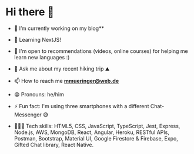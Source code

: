 <h1>Hi there 👋</h1>

- 🌱 I’m currently working on my blog**

- 🎯 Learning NextJS!

- 🧐 I'm open to recommendations (videos, online courses) for helping me
  learn new languages :)
  
- 💬 Ask me about my recent hiking trip ⛰

- 📫 How to reach me **mmueringer@web.de**

- 😁 Pronouns: he/him

- ⚡ Fun fact: I'm using three smartphones with a different Chat-Messenger 😅

- 👨🏻‍💻 Tech skills: HTML5, CSS, JavaScript, TypeScript, Jest, Express, Node.js, AWS, MongoDB,
  React, Angular, Heroku, RESTful APIs, Postman, Bootstrap, Material UI, Google Firestore & Firebase,
  Expo, Gifted Chat library, React Native.
